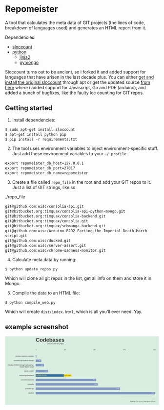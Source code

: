 # Repomeister

A tool that calculates the meta data of GIT projects (the lines of code, breakdown of languages used) and generates an HTML report from it.

Dependencies:

- [sloccount](http://www.dwheeler.com/sloccount/)
- [python](https://www.python.org/)
    - [jinja2](http://jinja.pocoo.org/docs/dev/)
    - [pymongo](https://api.mongodb.com/python/current/)

Sloccount turns out to be ancient, so i forked it and added support for languages that have arisen in the last decade plus. You can either [get and install the original sloccount](http://www.dwheeler.com/sloccount/) through apt or get the updated source [from here](https://github.com/wisc/) where i added support for Javascript, Go and PDE (arduino), and added a bunch of bugfixes, like the faulty loc counting for GIT repos.

## Getting started

1) Install dependencies:
```
$ sudo apt-get install sloccount
$ apt-get install python pip
$ pip install -r requirements.txt
```

2) The tool uses environment variables to inject environment-specific stuff. Just add these environment variables to your `~/.profile`:
```
export repomeister_db_host=127.0.0.1
export repomeister_db_port=27017
export repomeister_db_name=repomeister
```

3) Create a file called `repo_file` in the root and add your GIT repos to it. Just a list of GIT strings, like so:

./repo_file
```
git@github.com:wisc/consolia-api.git
git@bitbucket.org:timquax/consolia-api-python-mongo.git
git@bitbucket.org:timquax/consolia-backend.git
git@bitbucket.org:timquax/consolia.git
git@bitbucket.org:timquax/schmanga-backend.git
git@github.com:wisc/Arduino-R2D2-Farting-the-Imperial-Death-March-script.git
git@github.com:wisc/ducked.git
git@github.com:wisc/server-assert.git
git@github.com:wisc/chrome-sadness-monitor.git
```

4) Calculate meta data by running:

```
$ python update_repos.py
```

Which will clone all git repos in the list, get all info on them and store it in Mongo.

5) Compile the data to an HTML file:

```
$ python compile_web.py
```

Which will create `dist/index.html`, which is all you'll ever need. Yay.


## example screenshot

![Example screenshot](docs/screenshot_repomeister.png)
